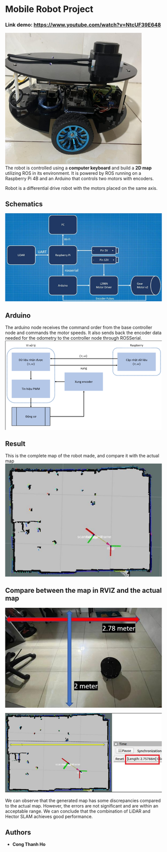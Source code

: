 # Mobile Robot Project
### Link demo: https://www.youtube.com/watch?v=NtcUF39E648
![alt text](/Images/image.png)  
The robot is controlled using a **computer keyboard** and build a **2D map** utilizing ROS in its environment. It is powered by ROS running on a Raspberry Pi 4B and an Arduino that controls two motors with encoders.  

Robot is a differential drive robot with the motors placed on the same axis.  

## Schematics
![alt text](/Images/DesignSystem.png)  

## Arduino
The arduino node receives the command order from the base controller node and commands the motor speeds. It also sends back the encoder data needed for the odometry to the controller node through ROSSerial.  
![alt text](/Images/Arduino.png)  

## Result
This is the complete map of the robot made, and compare it with the actual map  
![alt text](./Images/result.png)  

## Compare between the map in RVIZ and the actual map

![alt text](./Images/realmap.png)

![alt text](./Images/rvizmap.png)  

We can observe that the generated map has some discrepancies compared to the actual map. However, the errors are not significant and are within an acceptable range. We can conclude that the combination of LiDAR and Hector SLAM achieves good performance.

## Authors

* **Cong Thanh Ho**